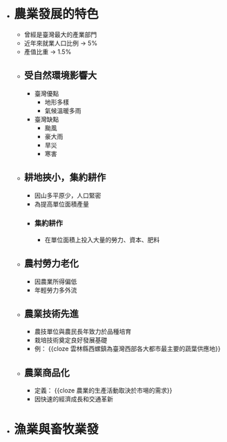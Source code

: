 - # 農業發展的特色
	- 曾經是臺灣最大的產業部門
	- 近年來就業人口比例 -> 5%
	- 產值比重 -> 1.5%
	- ## 受自然環境影響大
		- 臺灣優點
			- 地形多樣
			- 氣候溫暖多雨
		- 臺灣缺點
			- 颱風
			- 豪大雨
			- 旱災
			- 寒害
	- ## 耕地挾小，集約耕作
		- 因山多平原少，人口緊密
		- 為提高單位面積產量
		- ### 集約耕作
			- 在單位面積上投入大量的勞力、資本、肥料
	- ## 農村勞力老化
		- 因農業所得偏低
		- 年輕勞力多外流
	- ## 農業技術先進
		- 農技單位與農民長年致力於品種培育
		- 栽培技術奠定良好發展基礎
		- 例： {{cloze 雲林縣西螺鎮為臺灣西部各大都市最主要的蔬葉供應地}}
	- ## 農業商品化
		- 定義： {{cloze 農業的生產活動取決於市埸的需求}}
		- 因快速的經濟成長和交通革新
- # 漁業與畜牧業發